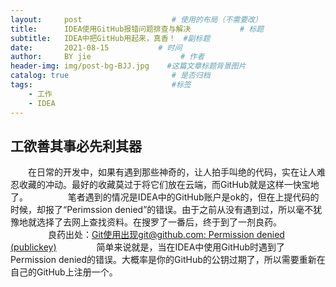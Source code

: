 ```yaml
---
layout:     post                    # 使用的布局（不需要改）
title:      IDEA使用GitHub报错问题排查与解决           # 标题 
subtitle:   IDEA中把GitHub用起来，真香！　#副标题
date:       2021-08-15           # 时间
author:     BY jie                    # 作者
header-img: img/post-bg-BJJ.jpg    #这篇文章标题背景图片
catalog: true                       # 是否归档
tags:                               #标签
    - 工作
    - IDEA
---
```

## 工欲善其事必先利其器

　　在日常的开发中，如果有遇到那些神奇的，让人拍手叫绝的代码，实在让人难忍收藏的冲动。最好的收藏莫过于将它们放在云端，而GitHub就是这样一快宝地了。
　　
　　笔者遇到的情况是IDEA中的GitHub账户是ok的，但在上提代码的时候，却报了“Perimssion denied”的错误。由于之前从没有遇到过，所以毫不犹豫地就选择了去网上查找资料。在搜罗了一番后，终于到了一剂良药。
　　
　　良药出处：[Git使用出现git@github.com: Permission denied (publickey)](https://blog.csdn.net/qq_43768946/article/details/90411154)
　　
　　简单来说就是，当在IDEA中使用GitHub时遇到了Permission denied的错误。大概率是你的GitHub的公钥过期了，所以需要重新在自己的GitHub上注册一个。
　　
  
　







